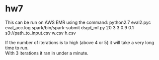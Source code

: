 # hw7
This can be run on AWS EMR using the command:
python2.7 eval2.pyc eval_acc.log spark/bin/spark-submit dsgd_mf.py 20 3 3 0.9 0.1 s3://path_to_input.csv w.csv h.csv

If the number of iterations is to high (above 4 or 5) it will take a very long time to run.  
With 3 iterations it ran in under a minute.
